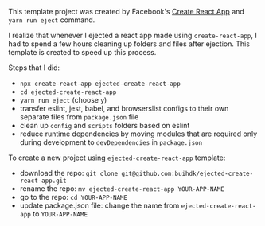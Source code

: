 This template project was created by Facebook's [Create React App](https://github.com/facebook/create-react-app) and `yarn run eject` command. 

I realize that whenever I ejected a react app made using `create-react-app`, I had to spend a few hours cleaning up folders and files after ejection. This template is created to speed up this process.

Steps that I did:
* `npx create-react-app ejected-create-react-app`
* `cd ejected-create-react-app`
* `yarn run eject` (choose `y`)
* transfer eslint, jest, babel, and browserslist configs to their own separate files from `package.json` file
* clean up `config` and `scripts` folders based on eslint
* reduce runtime dependencies by moving modules that are required only during development to `devDependencies` in `package.json`

To create a new project using `ejected-create-react-app` template:
* download the repo: `git clone git@github.com:buihdk/ejected-create-react-app.git`
* rename the repo: `mv ejected-create-react-app YOUR-APP-NAME`
* go to the repo: `cd YOUR-APP-NAME`
* update package.json file: change the name from `ejected-create-react-app` to `YOUR-APP-NAME`
